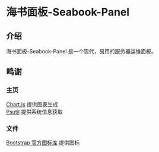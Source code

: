 # 海书面板-Seabook-Panel
## 介绍
海书面板-Seabook-Panel 是一个现代，易用的服务器运维面板。
## 鸣谢
### 主页
[Chart.js](https://github.com/chartjs/Chart.js) 提供图表生成<br>
[Psutil](https://github.com/giampaolo/psutil) 提供系统信息获取
### 文件
[Bootstrap 官方图标库](https://icons.bootcss.com/) 提供图标